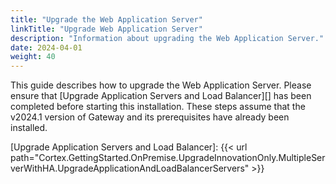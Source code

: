 ```yaml
---
title: "Upgrade the Web Application Server"
linkTitle: "Upgrade Web Application Server"
description: "Information about upgrading the Web Application Server."
date: 2024-04-01
weight: 40
---
```


This guide describes how to upgrade the Web Application Server. Please ensure that [Upgrade Application Servers and Load Balancer][] has been completed before starting this installation. These steps assume that the v2024.1 version of Gateway and its prerequisites have already been installed.

[Upgrade Application Servers and Load Balancer]: {{< url path="Cortex.GettingStarted.OnPremise.UpgradeInnovationOnly.MultipleServerWithHA.UpgradeApplicationAndLoadBalancerServers" >}}
